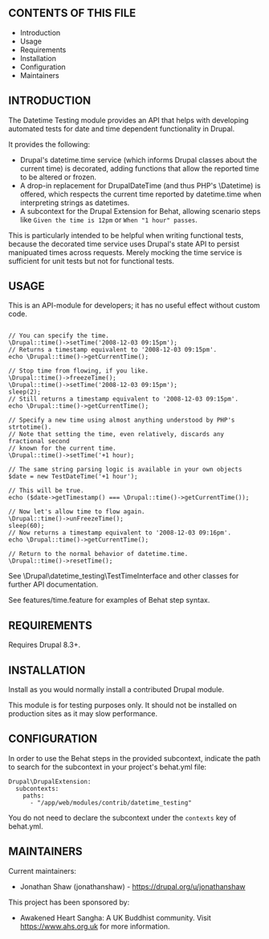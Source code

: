 CONTENTS OF THIS FILE
---------------------

 * Introduction
 * Usage
 * Requirements
 * Installation
 * Configuration
 * Maintainers

INTRODUCTION
------------

The Datetime Testing module provides an API that helps with developing automated
tests for date and time dependent functionality in Drupal.

It provides the following:

 * Drupal's datetime.time service (which informs Drupal classes about the
   current time) is decorated, adding functions that allow the reported time to
   be altered or frozen.
 * A drop-in replacement for DrupalDateTime (and thus PHP's \Datetime) is
   offered, which respects the current time reported by datetime.time when
   interpreting strings as datetimes.
 * A subcontext for the Drupal Extension for Behat, allowing scenario steps like
   `Given the time is 12pm` or `When "1 hour" passes`.

This is particularly intended to be helpful when writing functional tests,
because the decorated time service uses Drupal's state API to persist manipuated
times across requests. Merely mocking the time service is sufficient for unit
tests but not for functional tests.

USAGE
------------

This is an API-module for developers; it has no useful effect without custom
code.

```

// You can specify the time.
\Drupal::time()->setTime('2008-12-03 09:15pm');
// Returns a timestamp equivalent to '2008-12-03 09:15pm'.
echo \Drupal::time()->getCurrentTime();

// Stop time from flowing, if you like.
\Drupal::time()->freezeTime();
\Drupal::time()->setTime('2008-12-03 09:15pm');
sleep(2);
// Still returns a timestamp equivalent to '2008-12-03 09:15pm'.
echo \Drupal::time()->getCurrentTime();

// Specify a new time using almost anything understood by PHP's strtotime().
// Note that setting the time, even relatively, discards any fractional second
// known for the current time.
\Drupal::time()->setTime('+1 hour);

// The same string parsing logic is available in your own objects
$date = new TestDateTime('+1 hour');

// This will be true.
echo ($date->getTimestamp() === \Drupal::time()->getCurrentTime());

// Now let's allow time to flow again.
\Drupal::time()->unFreezeTime();
sleep(60);
// Now returns a timestamp equivalent to '2008-12-03 09:16pm'.
echo \Drupal::time()->getCurrentTime();

// Return to the normal behavior of datetime.time.
\Drupal::time()->resetTime();
```

See \Drupal\datetime_testing\TestTimeInterface and other classes for further
API documentation.

See features/time.feature for examples of Behat step syntax.

REQUIREMENTS
------------

Requires Drupal 8.3+.

INSTALLATION
------------

Install as you would normally install a contributed Drupal module.

This module is for testing purposes only. It should not be installed on
production sites as it may slow performance.

CONFIGURATION
-------------

In order to use the Behat steps in the provided subcontext, indicate the path
to search for the subcontext in your project's behat.yml file:

```
Drupal\DrupalExtension:
  subcontexts:
    paths:
      - "/app/web/modules/contrib/datetime_testing"
```

You do not need to declare the subcontext under the `contexts` key of behat.yml.


MAINTAINERS
-----------

Current maintainers:
 * Jonathan Shaw (jonathanshaw) - https://drupal.org/u/jonathanshaw

This project has been sponsored by:
 * Awakened Heart Sangha: A UK Buddhist community. Visit https://www.ahs.org.uk for more information.
